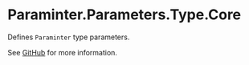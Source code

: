 # Paraminter.Parameters.Type.Core

Defines `Paraminter` type parameters.

See [GitHub](https://github.com/Paraminter/Paraminter.Parameters.Type) for more information.